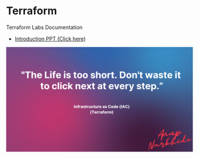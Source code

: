 # Terraform
Terraform Labs Documentation

- [Introduction PPT (Click here)](https://www.canva.com/design/DAFHIpOamAo/xOMEeFJYWZbvEnTrp-I-zA/view?utm_content=DAFHIpOamAo&utm_campaign=designshare&utm_medium=link&utm_source=publishpresent)

![App Screenshot](https://github.com/Anup-Narkhede/Terraform/blob/main/Images/2022-07-22.png)



